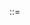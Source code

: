 <META>::=<title>::="So You'd Like to Make A Twitter Bot"
<META>::=<date>::="May 18, 2016"
![Achewood](/static/twitter_achewood.png)

###Twitter is a thing that exists. Let's write a robot for it.
----

<span style="font-size: smaller;">(I was recently tasked with making a Twitter bot that takes inputs, asks Wolfram Alpha a question, and returns a response. So that's the example I'll be using here, more or less.)</span>

----------
*So* you want to write a Twitter bot.
------

The first thing you'll need to do is [get your Twitter API access](https://dev.twitter.com/oauth/overview). Make sure to read through the terms of service, since you'd hate to violate them. They even have special terms for bots! So let's follow those, OK? OK.

Next make sure that you've installed your dependencies, in this case, twitter. Are you using a [`virtualenv`](https://virtualenv.pypa.io/en/latest/)? You should be.

<p><pre>virtualenv venv<br/>source venv/bin/activate<br/>pip install twitter<br/>pip freeze > requirements.txt</pre></p>

(That last line is a holdover from doing web apps on Heroku, but it's still a good practice.)

Next let's set up our configuration file. For sanity's sake, I use a separate config.py file to keep my keys and stuff outside of GitHub, and to make project templating easy.

`config.py`:
<pre>token = 'API token'<br/><br/>token_key = 'API key'<br/>con_secret = 'Consumer secret'<br/>con_secret_key = 'Consumer secret key'</pre>

And of course populate that with your own stuff.

----------
*Now* we can log our bot in. `twitter` is just a wrapper around the Twitter API with OAuth, and also happens to be all we need.

bot.py:
<pre>from twitter import Twitter, OAuth<br/>import config<br/><br/>auth=OAuth(config.token, config.token_key, config.con_secret, config.con_secret_key)<br/>twit = Twitter(auth=auth)</pre>

We now have our aptly-named session object *twit*, which we can use for the rest of the bot.

Since this bot will be responding to @replies, let's fetch those first.

<pre>def get_ats(t, username):<br/>	ats = t.statuses.mentions_timeline()<br/>	return ats</pre>

where `t` is our session. While this **does** get us a list() of our most recent @replies, it will also fetch retweets and things we've already replied to. This isn't a problem, but since we don't want to repeat ourselves (it's rude and annoying and probably violates the TOS somewhere, and just as importantly I don't want to have to store any data)...

A wiser man than myself once said, "a problem is anything that causes problems." It sounds like this is, in fact, *a problem.* So instead of doing that, we'll first fetch the tweet that our bot most recently replied to, and then fetch all our twitter mentions **since** then, filtering out retweets:

<pre><br/>def get_most_recent_ats(t, username):<br/>	# Try fetching the in_reply_to_status_ids attribute of bot's most recent tweet<br/>	try:<br/>		last_reply_id = t.statuses.user_timeline(screen_name=username)[0]['in_reply_to_status_ids']<br/>	# If the last tweet wasn't a reply to anything just fetch that<br/>	except:<br/>		try:<br/>			last_reply_id = t.statuses.user_timeline(screen_name=username)[0]['id']<br/>		# If there's some sort of other error, just set last_reply_id to 1<br/>		except:<br/>			last_reply_id = 1<br/><br/>	newest = t.statuses.mentions_timeline(include_rts=0, since_id=last_reply_id)<br/>	return newest</pre>

------------
Cool. Now let's set up the framework for our bot's main task:

<pre>def run_periodic(t, username):<br/>	ats = get_most_recent_ats(t, username)<br/>	for tweet in ats:<br/>		'''<br/>		DO SOMETHING<br/>		'''<br/>		msg = "WHATEVER I JUST DID"<br/>		to = tweet['user']['screen_name']<br/>		out = '@' + to + ' ' + msg<br/>		t.statuses.update(status=out, in_reply_to_status_id=tweet['id'])</pre>

Then I just spun up an AWS instance and set a cron job to run `run_periodic()` every minute. The fun comes with whatever you choose to do with *DO SOMETHING*.

----------
*Have fun out there!*